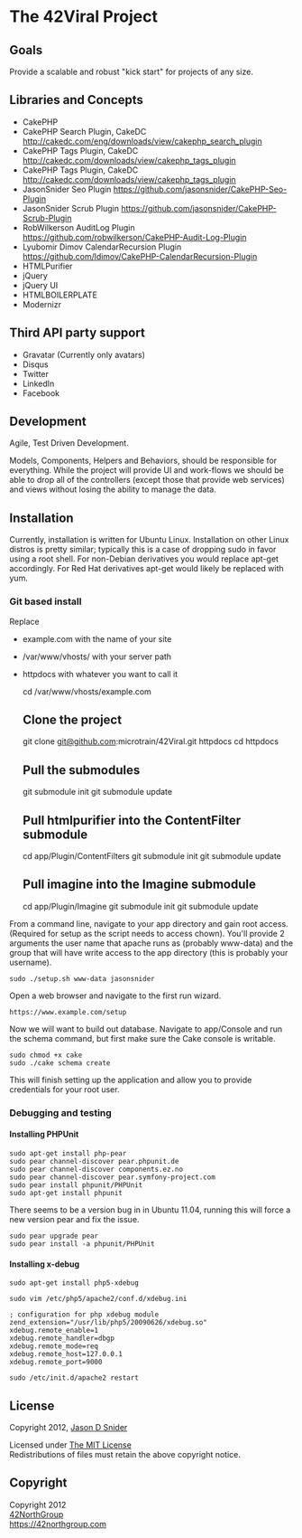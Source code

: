 # The 42Viral Project

## Goals

Provide a scalable and robust "kick start" for projects of any size.

## Libraries and Concepts

* CakePHP
* CakePHP Search Plugin, CakeDC <http://cakedc.com/eng/downloads/view/cakephp_search_plugin>
* CakePHP Tags Plugin, CakeDC  <http://cakedc.com/downloads/view/cakephp_tags_plugin> 
* CakePHP Tags Plugin, CakeDC  <http://cakedc.com/downloads/view/cakephp_tags_plugin> 
* JasonSnider Seo Plugin <https://github.com/jasonsnider/CakePHP-Seo-Plugin>
* JasonSnider Scrub Plugin <https://github.com/jasonsnider/CakePHP-Scrub-Plugin>
* RobWilkerson AuditLog Plugin <https://github.com/robwilkerson/CakePHP-Audit-Log-Plugin>
* Lyubomir Dimov CalendarRecursion Plugin <https://github.com/ldimov/CakePHP-CalendarRecursion-Plugin>
* HTMLPurifier
* jQuery
* jQuery UI
* HTMLBOILERPLATE
* Modernizr

## Third API party support

* Gravatar (Currently only avatars)
* Disqus
* Twitter
* LinkedIn
* Facebook

## Development

Agile, Test Driven Development.

Models, Components, Helpers and Behaviors, should be responsible for everything. While the project will provide UI and 
work-flows we should be able to drop all of the controllers (except those that provide web services) and views without 
losing the ability to manage the data.

## Installation

Currently, installation is written for Ubuntu Linux. Installation on other Linux distros is pretty similar; typically 
this is a case of dropping sudo in favor using a root shell. For non-Debian derivatives you would replace apt-get 
accordingly. For Red Hat derivatives apt-get would likely be replaced with yum.

### Git based install

Replace 
- example.com with the name of your site
- /var/www/vhosts/ with your server path
- httpdocs with whatever you want to call it

    cd /var/www/vhosts/example.com

    ## Clone the project
    git clone git@github.com:microtrain/42Viral.git httpdocs
    cd httpdocs

    ## Pull the submodules
    git submodule init
    git submodule update

    ## Pull htmlpurifier into the ContentFilter submodule
    cd app/Plugin/ContentFilters
    git submodule init
    git submodule update

    ## Pull imagine into the Imagine submodule
    cd app/Plugin/Imagine
    git submodule init
    git submodule update

From a command line, navigate to your app directory and gain root access. (Required for setup as the script needs to 
access chown). You'll provide 2 arguments the user name that apache runs as (probably www-data) and the group that will 
have write access to the app directory (this is probably your username).

    sudo ./setup.sh www-data jasonsnider 

Open a web browser and navigate to the first run wizard.

    https://www.example.com/setup

Now we will want to build out database. Navigate to app/Console and run the schema command, but first make sure the Cake
console is writable.

    sudo chmod +x cake
    sudo ./cake schema create

This will finish setting up the application and allow you to provide credentials for your root user. 

### Debugging and testing

#### Installing PHPUnit

    sudo apt-get install php-pear
    sudo pear channel-discover pear.phpunit.de
    sudo pear channel-discover components.ez.no
    sudo pear channel-discover pear.symfony-project.com
    sudo pear install phpunit/PHPUnit
    sudo apt-get install phpunit

There seems to be a version bug in in Ubuntu 11.04, running this will force a new
version pear and fix the issue.

    sudo pear upgrade pear
    sudo pear install -a phpunit/PHPUnit

#### Installing x-debug

    sudo apt-get install php5-xdebug

    sudo vim /etc/php5/apache2/conf.d/xdebug.ini

    ; configuration for php xdebug module
    zend_extension="/usr/lib/php5/20090626/xdebug.so"
    xdebug.remote_enable=1
    xdebug.remote_handler=dbgp
    xdebug.remote_mode=req
    xdebug.remote_host=127.0.0.1
    xdebug.remote_port=9000

    sudo /etc/init.d/apache2 restart

## License ##

Copyright 2012, [Jason D Snider](https://jasonsnider.com)

Licensed under [The MIT License](http://www.opensource.org/licenses/mit-license.php)<br/>
Redistributions of files must retain the above copyright notice.

## Copyright ###

Copyright 2012<br/>
[42NorthGroup](https://42northgroup.com)<br/>
https://42northgroup.com<br/>